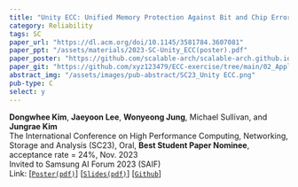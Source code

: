 ```yaml
---
title: "Unity ECC: Unified Memory Protection Against Bit and Chip Errors"
category: Reliability
tags: SC
paper_url: "https://dl.acm.org/doi/10.1145/3581784.3607081"
paper_ppt: "/assets/materials/2023-SC-Unity_ECC(poster).pdf"
paper_poster: "https://github.com/scalable-arch/scalable-arch.github.io/raw/main/assets/materials/2023-SC-Unity_ECC(poster).pdf"
paper_git: "https://github.com/xyz123479/ECC-exercise/tree/main/02_Application/02_DDR5_ODECC_RLECC"
abstract_img: "/assets/images/pub-abstract/SC23_Unity ECC.png"
pub-type: C
select: y
---
```


**Dongwhee Kim**, **Jaeyoon Lee**, **Wonyeong Jung**, Michael Sullivan, and **Jungrae Kim** <br>
The International Conference on High Performance Computing, Networking, Storage and Analysis (SC23), Oral, **Best Student Paper Nominee**, acceptance rate = 24%, Nov. 2023 <br>
Invited to Samsung AI Forum 2023 (SAIF) <br>
Link: [[```Poster(pdf)```](https://github.com/scalable-arch/scalable-arch.github.io/raw/main/assets/materials/2023-SC-Unity_ECC(poster).pdf)] 
    [[```Slides(pdf)```](https://github.com/scalable-arch/scalable-arch.github.io/raw/main/assets/materials/2023-SC-Unity_ECC(slides).pdf)]
    [[```Github```](https://github.com/xyz123479/ECC-exercise/tree/main/02_Application/02_DDR5_ODECC_RLECC)]



